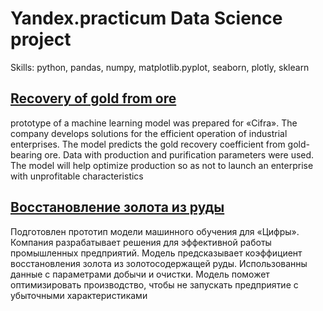 # Yandex.practicum Data Science project

Skills: python, pandas, numpy, matplotlib.pyplot, seaborn, plotly, sklearn

## [Recovery of gold from ore](https://github.com/PSImera/Yandex.practicum.ds/blob/main/project_sprint_12_sbor2_gold_recovery/sbor2_gold_recovery_ENG.ipynb)

prototype of a machine learning model was prepared for «Cifra». The company develops solutions for the efficient operation of industrial enterprises. The model predicts the gold recovery coefficient from gold-bearing ore. Data with production and purification parameters were used. The model will help optimize production so as not to launch an enterprise with unprofitable characteristics

## [Восстановление золота из руды](https://github.com/PSImera/Yandex.practicum.ds/blob/main/project_sprint_12_sbor2_gold_recovery/sbor2_gold_recovery_RU.ipynb)

Подготовлен прототип модели машинного обучения для «Цифры». Компания разрабатывает решения для эффективной работы промышленных предприятий. Модель предсказывает коэффициент восстановления золота из золотосодержащей руды. Использованны данные с параметрами добычи и очистки. Модель поможет оптимизировать производство, чтобы не запускать предприятие с убыточными характеристиками

